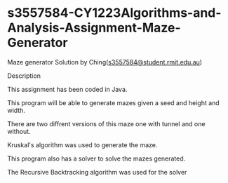 # s3557584-CY1223Algorithms-and-Analysis-Assignment-Maze-Generator
Maze generator
Solution by Ching(s3557584@student.rmit.edu.au)

Description

This assignment has been coded in Java.

This program will be able to generate mazes given a seed and height and width. 

There are two diffrent versions of this maze one with tunnel and one without.

Kruskal's algorithm was used to generate the maze.

This program also has a solver to solve the mazes generated.

The Recursive Backtracking algorithm was used for the solver

